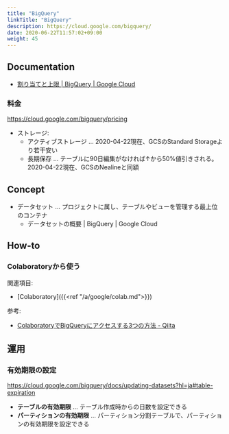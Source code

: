 ```yaml
---
title: "BigQuery"
linkTitle: "BigQuery"
description: https://cloud.google.com/bigquery/
date: 2020-06-22T11:57:02+09:00
weight: 45
---
```


## Documentation

- [割り当てと上限 | BigQuery | Google Cloud](https://cloud.google.com/bigquery/quotas?hl=ja)

### 料金

https://cloud.google.com/bigquery/pricing

- ストレージ:
  - アクティブストレージ ... 2020-04-22現在、GCSのStandard Storageより若干安い
  - 長期保存 ... テーブルに90日編集がなければ↑から50%値引きされる。2020-04-22現在、GCSのNealineと同額

## Concept

- データセット ... プロジェクトに属し、テーブルやビューを管理する最上位のコンテナ
  - データセットの概要 | BigQuery | Google Cloud

## How-to
### Colaboratoryから使う

関連項目:

- [Colaboratory]({{<ref "/a/google/colab.md">}})

参考:

- [ColaboratoryでBigQueryにアクセスする3つの方法 - Qiita](https://qiita.com/Hyperion13fleet/items/a77ca93a61cb39d50138)

## 運用
### 有効期限の設定

https://cloud.google.com/bigquery/docs/updating-datasets?hl=ja#table-expiration

- **テーブルの有効期限** ... テーブル作成時からの日数を設定できる
- **パーティションの有効期限** ... パーティション分割テーブルで、パーティションの有効期限を設定できる

